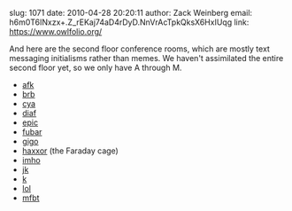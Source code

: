 slug:    1071
date:    2010-04-28 20:20:11
author:  Zack Weinberg
email:   h6m0T6INxzx+.Z_rEKaj74aD4rDyD.NnVrAcTpkQksX6HxIUqg
link:     https://www.owlfolio.org/

And here are the second floor conference rooms, which are mostly
text messaging initialisms rather than memes.  We haven't assimilated
the entire second floor yet, so we only have A through M.

* <a href="http://www.urbandictionary.com/define.php?term=afk" rel="nofollow">afk</a>
* <a href="http://www.urbandictionary.com/define.php?term=brb" rel="nofollow">brb</a>
* <a href="http://www.urbandictionary.com/define.php?term=cya" rel="nofollow">cya</a>
* <a href="http://www.godieinafire.com/" rel="nofollow">diaf</a>
* <a href="http://icanhascheezburger.com/2007/11/07/epic-fail-2/" rel="nofollow">epic</a>
* <a href="http://www.urbandictionary.com/define.php?term=fubar"
  rel="nofollow">fu</a><a href="http://gizmodo.com/198635/crt-killer-stanley-fubar-demolition-tool"
  rel="nofollow">bar</a>
* <a href="http://www.urbandictionary.com/define.php?term=gigo" rel="nofollow">gigo</a>
* <a href="http://www.urbandictionary.com/define.php?term=haxxor" rel="nofollow">haxxor</a> (the Faraday cage)
* <a href="http://www.urbandictionary.com/define.php?term=imho" rel="nofollow">imho</a>
* <a href="http://www.urbandictionary.com/define.php?term=jk" rel="nofollow">jk</a>
* <a href="http://www.urbandictionary.com/define.php?term=k" rel="nofollow">k</a>
* <a href="http://www.urbandictionary.com/define.php?term=lol" rel="nofollow">lol</a>
* <a href="http://isitmfbt.com/" rel="nofollow">mfbt</a>
